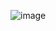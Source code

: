 ![image](https://user-images.githubusercontent.com/94898353/211752796-e1f23fad-9742-49be-b431-2665671a5ec3.png)
